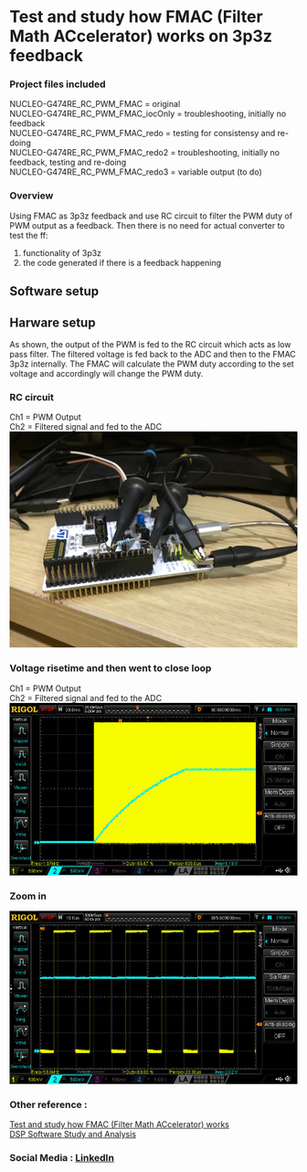 # Test and study how FMAC (Filter Math ACcelerator) works on 3p3z feedback  

### Project files included  
NUCLEO-G474RE_RC_PWM_FMAC         = original  
NUCLEO-G474RE_RC_PWM_FMAC_iocOnly = troubleshooting, initially no feedback  
NUCLEO-G474RE_RC_PWM_FMAC_redo    = testing for consistensy and re-doing  
NUCLEO-G474RE_RC_PWM_FMAC_redo2   = troubleshooting, initially no feedback, testing and re-doing  
NUCLEO-G474RE_RC_PWM_FMAC_redo3   = variable output (to do)  

### Overview  
Using FMAC as 3p3z feedback and use RC circuit to filter the PWM duty of PWM output as a feedback.
Then there is no need for actual converter to test the ff:
1. functionality of 3p3z
2. the code generated if there is a feedback happening


## Software setup



## Harware setup

As shown, the output of the PWM is fed to the RC circuit which acts as low pass filter.
The filtered voltage is fed back to the ADC and then to the FMAC 3p3z internally.
The FMAC will calculate the PWM duty according to the set voltage and accordingly will change the PWM duty.

### RC circuit  
Ch1 = PWM Output  
Ch2 = Filtered signal and fed to the ADC  
![RC circuit](https://github.com/VictorTagayun/NUCLEO-G474RE_RC_PWM_FMAC/blob/main/waveforms%26pixx(NUCLEO-G474RE_RC_PWM_FMAC)/IMG_2066.JPG)

### Voltage risetime and then went to close loop  
Ch1 = PWM Output  
Ch2 = Filtered signal and fed to the ADC  
![Vout](https://github.com/VictorTagayun/NUCLEO-G474RE_RC_PWM_FMAC/blob/main/waveforms%26pixx(NUCLEO-G474RE_RC_PWM_FMAC)/DS1Z_QuickPrint40.jpg)

### Zoom in  
![Zoom in](https://github.com/VictorTagayun/NUCLEO-G474RE_RC_PWM_FMAC/blob/main/waveforms%26pixx(NUCLEO-G474RE_RC_PWM_FMAC)/DS1Z_QuickPrint39.jpg)

### Other reference :   
[Test and study how FMAC (Filter Math ACcelerator) works](https://github.com/VictorTagayun/NUCLEO-G474RE_FMAC_Study_and_Analysis)  
[DSP Software Study and Analysis](https://github.com/VictorTagayun/NUCLEO-G474RE_CMSIS_DSP_Tutorial)  
### Social Media : [LinkedIn](https://www.linkedin.com/posts/victortagayun_weekendhobbyabrelectronics-funwithelectronics-activity-6753952834942844928-eF8g/)
